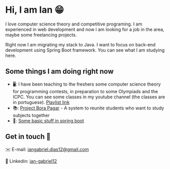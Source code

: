 # Hi, I am Ian 😁
I love computer science theory and competitive programing. I am experienced in web development and now i am looking for a job in the area, maybe some freelancing projects.

Right now I am migrating my stack to Java. I want to focus on back-end development using Spring Boot framework. You can see what I am studying here.

## Some things I am doing right now
- 🖥️: I have been teaching to the freshers some computer science theory for programming contests, in preparation to some Olympiads and the ICPC. You can see some classes in my youtube channel (the classes are in portuguese).
[Playlist link](https://www.youtube.com/playlist?list=PLcuPwzbMuZbI4UJpmllx8AHHJhxAxfpmp)
- 📚: [Project Bora Pagar](https://github.com/isaacmsl/bora-pagar) - A system to reunite students who want to study subjects together
- 🤖: [Some basic stuff in spring boot](https://github.com/IanGabriel12/spring-boot-basic-crud)

## Get in touch 📱
✉️ E-mail: iangabriel.dias12@gmail.com

🏢 Linkedin: [ian-gabriel12](https://www.linkedin.com/in/ian-gabriel12/)
